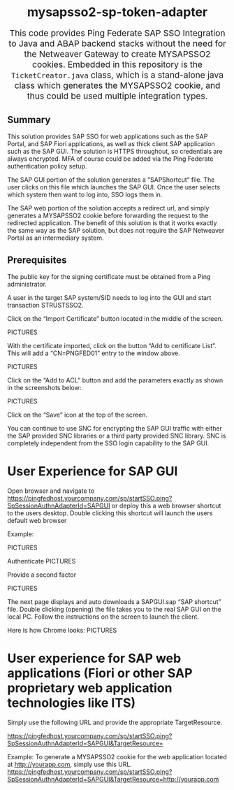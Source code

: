 <h1 align="center">
    mysapsso2-sp-token-adapter
</h1>

<p align="center" style="font-size: 1.2rem;"> 
    This code provides Ping Federate SAP SSO Integration to Java and ABAP backend stacks without the need for the Netweaver Gateway to create MYSAPSSO2 cookies. Embedded in this repository is the <code>TicketCreator.java</code> class, which is a stand-alone java class which generates the MYSAPSSO2 cookie, and thus could be used multiple integration types.
</p> 

## Summary
This solution provides SAP SSO for web applications such as the SAP Portal, and SAP Fiori applications, as well as thick client SAP application such as the SAP GUI.  The solution is HTTPS throughout, so credentials are always encrypted.  MFA of course could be added via the Ping Federate authentication policy setup.

The SAP GUI portion of the solution generates a “SAPShortcut” file.  The user clicks on this file which launches the SAP GUI.  Once the user selects which system then want to log into, SSO logs them in. 

The SAP web portion of the solution accepts a redirect url, and simply generates a MYSAPSSO2 cookie before forwarding the request to the redirected application.  The benefit of this solution is that it works exactly the same way as the SAP solution, but does not require the SAP Netweaver Portal as an intermediary system. 

## Prerequisites

The public key for the signing certificate must be obtained from a Ping administrator. 

A user in the target SAP system/SID needs to log into the GUI and start transaction STRUSTSSO2. 

Click on the “Import Certificate” button located in the middle of the screen. 

PICTURES

With the certificate imported, click on the button “Add to certificate List”.  This will add a “CN=PNGFED01” entry to the window above. 

PICTURES

Click on the “Add to ACL” button and add the parameters exactly as shown in the screenshots below: 

PICTURES

Click on the “Save” icon at the top of the screen. 

You can continue to use SNC for encrypting the SAP GUI traffic with either the SAP provided SNC libraries or a third party provided SNC library.  SNC is completely independent from the SSO login capability to the SAP GUI.


# User Experience for SAP GUI

Open browser and navigate to https://pingfedhost.yourcompany.com/sp/startSSO.ping?SpSessionAuthnAdapterId=SAPGUI or deploy this a web browser shortcut to the users desktop.  Double clicking this shortcut will launch the users default web browser 

Example: 

PICTURES

Authenticate 
PICTURES 

Provide a second factor 

PICTURES

The next page displays and auto downloads a SAPGUI.sap “SAP shortcut” file.  Double clicking (opening) the file takes you to the real SAP GUI on the local PC.  Follow the instructions on the screen to launch the client. 

Here is how Chrome looks: 
PICTURES

# User experience for SAP web applications (Fiori or other SAP proprietary web application technologies like ITS)
Simply use the following URL and provide the appropriate TargetResource. 

https://pingfedhost.yourcompany.com/sp/startSSO.ping?SpSessionAuthnAdapterId=SAPGUI&TargetResource=<TargetWebURL> 

Example:  To generate a MYSAPSSO2 cookie for the web application located at http://yourapp.com, simply use this URL.  https://pingfedhost.yourcompany.com/sp/startSSO.ping?SpSessionAuthnAdapterId=SAPGUI&TargetResource=http://yourapp.com 
